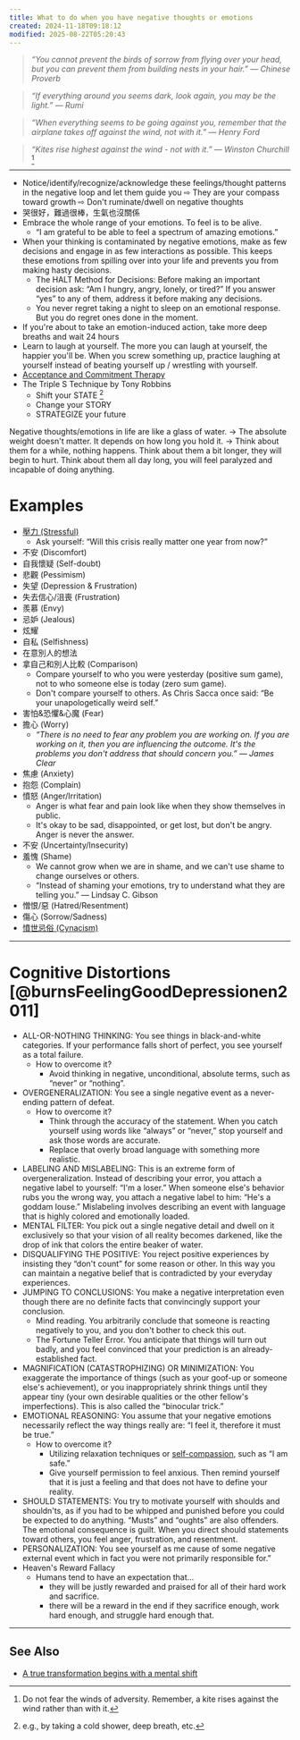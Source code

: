 ```yaml
---
title: What to do when you have negative thoughts or emotions
created: 2024-11-18T09:18:12
modified: 2025-08-22T05:20:43
---
```


> _“You cannot prevent the birds of sorrow from flying over your head, but you can prevent them from building nests in your hair.” — Chinese Proverb_

> _“If everything around you seems dark, look again, you may be the light.” — Rumi_

> _“When everything seems to be going against you, remember that the airplane takes off against the wind, not with it.” — Henry Ford_

> _“Kites rise highest against the wind - not with it.” — Winston Churchill_ [^1]

---

* Notice/identify/recognize/acknowledge these feelings/thought patterns in the negative loop and let them guide you ⇨ They are your compass toward growth ⇨ Don't ruminate/dwell on negative thoughts
* 哭很好，難過很棒，生氣也沒關係
* Embrace the whole range of your emotions. To feel is to be alive.
	* “I am grateful to be able to feel a spectrum of amazing emotions.”
* When your thinking is contaminated by negative emotions, make as few decisions and engage in as few interactions as possible. This keeps these emotions from spilling over into your life and prevents you from making hasty decisions.
	* The HALT Method for Decisions: Before making an important decision ask: “Am I hungry, angry, lonely, or tired?” If you answer “yes” to any of them, address it before making any decisions.
	* You never regret taking a night to sleep on an emotional response. But you do regret ones done in the moment.
* If you're about to take an emotion-induced action, take more deep breaths and wait 24 hours
* Learn to laugh at yourself. The more you can laugh at yourself, the happier you'll be. When you screw something up, practice laughing at yourself instead of beating yourself up / wrestling with yourself.
* [Acceptance and Commitment Therapy](Acceptance%20and%20Commitment%20Therapy.md)
* The Triple S Technique by Tony Robbins
	* Shift your STATE [^2]
	* Change your STORY
	* STRATEGIZE your future

Negative thoughts/emotions in life are like a glass of water. → The absolute weight doesn't matter. It depends on how long you hold it. → Think about them for a while, nothing happens. Think about them a bit longer, they will begin to hurt. Think about them all day long, you will feel paralyzed and incapable of doing anything.

# Examples

* [壓力 (Stressful)](stress%20and%20anxiety.md)
	* Ask yourself: “Will this crisis really matter one year from now?”
* 不安 (Discomfort)
* 自我懷疑 (Self-doubt)
* 悲觀 (Pessimism)
* 失望 (Depression \& Frustration)
* 失去信心/沮喪 (Frustration)
* 羨慕 (Envy)
* 忌妒 (Jealous)
* 炫耀
* 自私 (Selfishness)
* 在意別人的想法
* 拿自己和別人比較 (Comparison)
	* Compare yourself to who you were yesterday (positive sum game), not to who someone else is today (zero sum game).
	* Don't compare yourself to others. As Chris Sacca once said: “Be your unapologetically weird self.”
* 害怕&恐懼&心魔 (Fear)
* 擔心 (Worry)
	* _“There is no need to fear any problem you are working on. If you are working on it, then you are influencing the outcome. It's the problems you don't address that should concern you.” — James Clear_
* 焦慮 (Anxiety)
* 抱怨 (Complain)
* 憤怒 (Anger/Irritation)
	* Anger is what fear and pain look like when they show themselves in public.
	* It's okay to be sad, disappointed, or get lost, but don't be angry. Anger is never the answer.
* 不安 (Uncertainty/Insecurity)
* 羞愧 (Shame)
	* We cannot grow when we are in shame, and we can't use shame to change ourselves or others.
	* “Instead of shaming your emotions, try to understand what they are telling you.” — Lindsay C. Gibson
* 憎恨/惡 (Hatred/Resentment)
* 傷心 (Sorrow/Sadness)
* [憤世忌俗 (Cynacism)](__temp__cynacism.md)

---

# Cognitive Distortions [@burnsFeelingGoodDepressionen2011]

* ALL-OR-NOTHING THINKING: You see things in black-and-white categories. If your performance falls short of perfect, you see yourself as a total failure.
	* How to overcome it?
		* Avoid thinking in negative, unconditional, absolute terms, such as “never” or “nothing”.
* OVERGENERALIZATION: You see a single negative event as a never-ending pattern of defeat.
	* How to overcome it?
		* Think through the accuracy of the statement. When you catch yourself using words like “always” or “never,” stop yourself and ask those words are accurate.
		* Replace that overly broad language with something more realistic.
* LABELING AND MISLABELING: This is an extreme form of overgeneralization. Instead of describing your error, you attach a negative label to yourself: “I'm a loser.” When someone else's behavior rubs you the wrong way, you attach a negative label to him: “He's a goddam louse.” Mislabeling involves describing an event with language that is highly colored and emotionally loaded.
* MENTAL FILTER: You pick out a single negative detail and dwell on it exclusively so that your vision of all reality becomes darkened, like the drop of ink that colors the entire beaker of water.
* DISQUALIFYING THE POSITIVE: You reject positive experiences by insisting they “don't count” for some reason or other. In this way you can maintain a negative belief that is contradicted by your everyday experiences.
* JUMPING TO CONCLUSIONS: You make a negative interpretation even though there are no definite facts that convincingly support your conclusion.
	* Mind reading. You arbitrarily conclude that someone is reacting negatively to you, and you don't bother to check this out.
	* The Fortune Teller Error. You anticipate that things will turn out badly, and you feel convinced that your prediction is an already-established fact.
* MAGNIFICATION (CATASTROPHIZING) OR MINIMIZATION: You exaggerate the importance of things (such as your goof-up or someone else's achievement), or you inappropriately shrink things until they appear tiny (your own desirable qualities or the other fellow's imperfections). This is also called the “binocular trick.”
* EMOTIONAL REASONING: You assume that your negative emotions necessarily reflect the way things really are: “I feel it, therefore it must be true.”
	* How to overcome it?
		* Utilizing relaxation techniques or [self-compassion](Self-compassion.md), such as “I am safe.”
		* Give yourself permission to feel anxious. Then remind yourself that it is just a feeling and that does not have to define your reality.
* SHOULD STATEMENTS: You try to motivate yourself with shoulds and shouldn'ts, as if you had to be whipped and punished before you could be expected to do anything. “Musts” and “oughts” are also offenders. The emotional consequence is guilt. When you direct should statements toward others, you feel anger, frustration, and resentment.
* PERSONALIZATION: You see yourself as me cause of some negative external event which in fact you were not primarily responsible for.”
* Heaven's Reward Fallacy
	* Humans tend to have an expectation that…
		* they will be justly rewarded and praised for all of their hard work and sacrifice.
		* there will be a reward in the end if they sacrifice enough, work hard enough, and struggle hard enough that.

---

## See Also

* [A true transformation begins with a mental shift](a-true-transformation-begins-with-a-mental-shift.md)

[^1]: Do not fear the winds of adversity. Remember, a kite rises against the wind rather than with it.
[^2]: e.g., by taking a cold shower, deep breath, etc.
